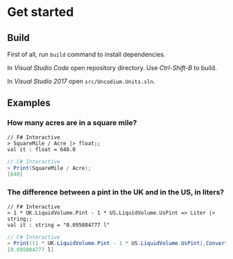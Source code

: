 # Get started

## Build

First of all, run `build` command to install dependencies.

In *Visual Studio Code* open repository directory. Use *Ctrl-Shift-B* to build.

In *Visual Studio 2017* open `src/Uncodium.Units.sln`.

## Examples

### How many acres are in a square mile?

```F#
// F# Interactive
> SquareMile / Acre |> float;;
val it : float = 640.0
```
```C#
// C# Interactive
> Print(SquareMile / Acre);
[640]
```
### The difference between a pint in the UK and in the US, in liters?

```F#
// F# Interactive
> 1 * UK.LiquidVolume.Pint - 1 * US.LiquidVolume.UsPint => Liter |> string;;
val it : string = "0.095084777 l"
```
```C#
// C# Interactive
> Print((1 * UK.LiquidVolume.Pint - 1 * US.LiquidVolume.UsPint).ConvertTo(Liter));
[0.095084777 l]
```


